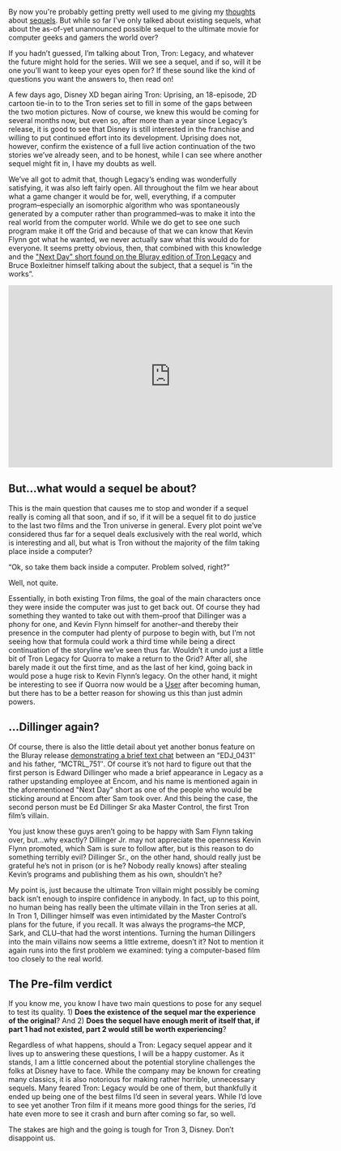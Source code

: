 <!--t Will there be a Tron: Legacy Sequel? t-->
<!--tag 2012,archive,culture,features,thinkboxly tag-->
<!--image /content/images/will-there-be-tron-legacy-sequel/Tron-Legacy-HD-Wallpaper1-1024x576.jpg image-->
  
By now you're probably getting pretty well used to me giving my [thoughts](https://lucasc.me/post/mass-effect-3-review-part-2-ending) about [sequels](https://lucasc.me/post/final-fantasy-xiii-2-ending-review). But while so far I’ve only talked about existing sequels, what about the as-of-yet unannounced possible sequel to the ultimate movie for computer geeks and gamers the world over?  
  
If you hadn’t guessed, I’m talking about Tron, Tron: Legacy, and whatever the future might hold for the series. Will we see a sequel, and if so, will it be one you’ll want to keep your eyes open for? If these sound like the kind of questions you want the answers to, then read on!  
  
A few days ago, Disney XD began airing Tron: Uprising, an 18-episode, 2D cartoon tie-in to to the Tron series set to fill in some of the gaps between the two motion pictures. Now of course, we knew this would be coming for several months now, but even so, after more than a year since Legacy’s release, it is good to see that Disney is still interested in the franchise and willing to put continued effort into its development. Uprising does not, however, confirm the existence of a full live action continuation of the two stories we’ve already seen, and to be honest, while I can see where another sequel might fit in, I have my doubts as well.  
  
We’ve all got to admit that, though Legacy‘s ending was wonderfully satisfying, it was also left fairly open. All throughout the film we hear about what a game changer it would be for, well, everything, if a computer program–especially an isomorphic algorithm who was spontaneously generated by a computer rather than programmed–was to make it into the real world from the computer world. While we do get to see one such program make it off the Grid and because of that we can know that Kevin Flynn got what he wanted, we never actually saw what this would do for everyone. It seems pretty obvious, then, that combined with this knowledge and the ["Next Day" short found on the Bluray edition of Tron Legacy](http://tron.wikia.com/wiki/TRON:_The_Next_Day) and Bruce Boxleitner himself talking about the subject, that a sequel is “in the works”.  
  

<iframe width="640" height="360" src="https://www.youtube.com/embed/ml4FHeFRXdQ?rel=0" frameborder="0" allowfullscreen></iframe>

  
  

## But…what would a sequel be about?

  
This is the main question that causes me to stop and wonder if a sequel really is coming all that soon, and if so, if it will be a sequel fit to do justice to the last two films and the Tron universe in general. Every plot point we’ve considered thus far for a sequel deals exclusively with the real world, which is interesting and all, but what is Tron without the majority of the film taking place inside a computer?  
  
“Ok, so take them back inside a computer. Problem solved, right?”  
  
Well, not quite.  
  
Essentially, in both existing Tron films, the goal of the main characters once they were inside the computer was just to get back out. Of course they had something they wanted to take out with them–proof that Dillinger was a phony for one, and Kevin Flynn himself for another–and thereby their presence in the computer had plenty of purpose to begin with, but I’m not seeing how that formula could work a third time while being a direct continuation of the storyline we’ve seen thus far. Wouldn’t it undo just a little bit of Tron Legacy for Quorra to make a return to the Grid? After all, she barely made it out the first time, and as the last of her kind, going back in would pose a huge risk to Kevin Flynn’s legacy. On the other hand, it might be interesting to see if Quorra now would be a [User](http://tron.wikia.com/wiki/User) after becoming human, but there has to be a better reason for showing us this than just admin powers.  
  

## …Dillinger again?

  
Of course, there is also the little detail about yet another bonus feature on the Bluray release [demonstrating a brief text chat](http://www.movieweb.com/news/tron-3-video-uncovers-original-villain-edward-dillinger) between an “EDJ\_0431″ and his father, “MCTRL\_751″. Of course it’s not hard to figure out that the first person is Edward Dillinger who made a brief appearance in Legacy as a rather upstanding employee at Encom, and his name is mentioned again in the aforementioned "Next Day" short as one of the people who would be sticking around at Encom after Sam took over. And this being the case, the second person must be Ed Dillinger Sr aka Master Control, the first Tron film’s villain.  
  
You just know these guys aren’t going to be happy with Sam Flynn taking over, but…why exactly? Dillinger Jr. may not appreciate the openness Kevin Flynn promoted, which Sam is sure to follow after, but is this reason to do something terribly evil? Dillinger Sr., on the other hand, should really just be grateful he’s not in prison (or is he? Nobody really knows) after stealing Kevin’s programs and publishing them as his own, shouldn’t he?  
  
My point is, just because the ultimate Tron villain might possibly be coming back isn’t enough to inspire confidence in anybody. In fact, up to this point, no human being has really been the ultimate villain in the Tron series at all. In Tron 1, Dillinger himself was even intimidated by the Master Control’s plans for the future, if you recall. It was always the programs–the MCP, Sark, and CLU–that had the worst intentions. Turning the human Dillingers into the main villains now seems a little extreme, doesn’t it? Not to mention it again runs into the first problem we examined: tying a computer-based film too closely to the real world.  
  

## The Pre-film verdict

  
If you know me, you know I have two main questions to pose for any sequel to test its quality. 1) **Does the existence of the sequel mar the experience of the original**? And 2) **Does the sequel have enough merit of itself that, if part 1 had not existed, part 2 would still be worth experiencing**?  
  
Regardless of what happens, should a Tron: Legacy sequel appear and it lives up to answering these questions, I will be a happy customer. As it stands, I am a little concerned about the potential storyline challenges the folks at Disney have to face. While the company may be known for creating many classics, it is also notorious for making rather horrible, unnecessary sequels. Many feared Tron: Legacy would be one of them, but thankfully it ended up being one of the best films I’d seen in several years. While I’d love to see yet another Tron film if it means more good things for the series, I’d hate even more to see it crash and burn after coming so far, so well.  
  
The stakes are high and the going is tough for Tron 3, Disney. Don’t disappoint us.
